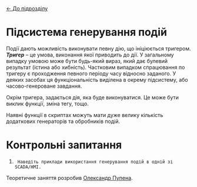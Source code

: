 [<- До підрозділу](README.md)

# Підсистема генерування подій

Події дають можливість виконувати певну дію, що ініціюється тригером. ***Тригер*** – це умова, виконання якої приводить до дії. У загальному випадку умовою може бути будь-який вираз, який дає булевий результат (істина або хибність). Частковим випадком спрацювання по тригеру є проходження певного періоду часу відносно заданого. У деяких засобах ця функціональність виділена в окрему підсистему, або часово-генероване завдання. 

Окрім тригера, задається дія, яка буде виконуватися. Це може бути виклик функції, зміна тегу, тощо. 

Наявні функції в скриптах можуть мати дуже велику кількість додаткових генераторів та обробників подій. 

# Контрольні запитання

1.      Наведіть приклади використання генерування подій в одній зі SCADA/HMI.

 

Теоретичне заняття розробив [Олександр Пупена](https://github.com/pupenasan). 
